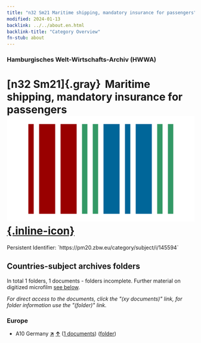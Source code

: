 ```yaml
---
title: "n32 Sm21 Maritime shipping, mandatory insurance for passengers"
modified: 2024-01-13
backlink: ../../about.en.html
backlink-title: "Category Overview"
fn-stub: about
---
```


### Hamburgisches Welt-Wirtschafts-Archiv (HWWA)

# [n32 Sm21]{.gray}&#8201; Maritime shipping, mandatory insurance for passengers &#160; [![Wikidata](/images/Wikidata-logo.svg "Wikidata"){.inline-icon}](http://www.wikidata.org/entity/Q104711178)

<div class="hint">Persistent Identifier: `https://pm20.zbw.eu/category/subject/i/145594`</div>







## Countries-subject archives folders







In total 1 folders, 1 documents - folders incomplete. Further material on digitized microfilm [see below](#filmsections).

_For direct access to the documents, click the "(xy documents)" link, for folder information use the "(folder)" link._



### Europe

- A10 Germany [**&nearr;**](../../../geo/i/126128/about.en.html "Germany (all folders)") [**&uarr;**](../../../geo/about.en.html#A10 "Country category system") (<a href="https://pm20.zbw.eu/iiifview/folder/sh/126128,145594" title="about: Germany : Maritime shipping, mandatory insurance for passengers" target="_blank">1 documents</a>) ([folder](../../../../folder/sh/1261xx/126128/1455xx/145594/about.en.html))



<a id="filmsections" />













